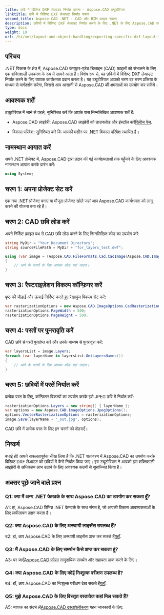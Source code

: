 ```yaml
---
title: छवि में विशिष्ट DXF लेआउट निर्यात करना - Aspose.CAD ट्यूटोरियल
linktitle: छवि में विशिष्ट DXF लेआउट निर्यात करना
second_title: Aspose.CAD .NET - CAD और BIM फ़ाइल स्वरूप
description: छवियों में विशिष्ट DXF लेआउट निर्यात करने के लिए .NET के लिए Aspose.CAD का उपयोग करने पर चरण-दर-चरण मार्गदर्शिका देखें। इस शक्तिशाली ट्यूटोरियल के साथ अपनी .NET विकास दक्षता को अधिकतम करें।
type: docs
weight: 10
url: /hi/net/layout-and-object-handling/exporting-specific-dxf-layout-to-image/
---
```

## परिचय

.NET विकास के क्षेत्र में, Aspose.CAD कंप्यूटर-एडेड डिज़ाइन (CAD) फ़ाइलों को संभालने के लिए एक शक्तिशाली उपकरण के रूप में सामने आता है। विशेष रूप से, यह छवियों में विशिष्ट DXF लेआउट निर्यात करने के लिए व्यापक कार्यक्षमता प्रदान करता है। यह ट्यूटोरियल आपको चरण दर चरण प्रक्रिया के माध्यम से मार्गदर्शन करेगा, जिससे आप आसानी से Aspose.CAD की क्षमताओं का उपयोग कर सकेंगे।

## आवश्यक शर्तें

ट्यूटोरियल में जाने से पहले, सुनिश्चित करें कि आपके पास निम्नलिखित आवश्यक शर्तें हैं:

-  Aspose.CAD लाइब्रेरी: Aspose.CAD लाइब्रेरी को डाउनलोड और इंस्टॉल करें[रिलीज पेज](https://releases.aspose.com/cad/net/).

- विकास परिवेश: सुनिश्चित करें कि आपकी मशीन पर .NET विकास परिवेश स्थापित है।

## नामस्थान आयात करें

अपने .NET प्रोजेक्ट में, Aspose.CAD द्वारा प्रदान की गई कार्यक्षमताओं तक पहुँचने के लिए आवश्यक नामस्थान आयात करके प्रारंभ करें:

```csharp
using System;
```

## चरण 1: अपना प्रोजेक्ट सेट करें

एक नया .NET प्रोजेक्ट बनाएं या मौजूदा प्रोजेक्ट खोलें जहां आप Aspose.CAD कार्यक्षमता को लागू करने की योजना बना रहे हैं।

## चरण 2: CAD छवि लोड करें

अपने निर्दिष्ट फ़ाइल पथ से CAD छवि लोड करने के लिए निम्नलिखित कोड का उपयोग करें:

```csharp
string MyDir = "Your Document Directory";
string sourceFilePath = MyDir + "for_layers_test.dwf";

using (var image = (Aspose.CAD.FileFormats.Cad.CadImage)Aspose.CAD.Image.Load(sourceFilePath))
{
    // आगे के चरणों के लिए आपका कोड यहां जाएगा।
}
```

## चरण 3: रैस्टराइज़ेशन विकल्प कॉन्फ़िगर करें

पृष्ठ की चौड़ाई और ऊंचाई निर्दिष्ट करते हुए रेखापुंज विकल्प सेट करें:

```csharp
var rasterizationOptions = new Aspose.CAD.ImageOptions.CadRasterizationOptions();
rasterizationOptions.PageWidth = 500;
rasterizationOptions.PageHeight = 500;
```

## चरण 4: परतों पर पुनरावृति करें

CAD छवि से परतें पुनर्प्राप्त करें और उनके माध्यम से पुनरावृत्त करें:

```csharp
var layersList = image.Layers;
foreach (var layerName in layersList.GetLayersNames())
{
    // आगे के चरणों के लिए आपका कोड यहां जाएगा।
}
```

## चरण 5: छवियों में परतें निर्यात करें

प्रत्येक परत के लिए, कॉन्फ़िगर विकल्पों का उपयोग करके इसे JPEG छवि में निर्यात करें:

```csharp
rasterizationOptions.Layers = new string[] { layerName };
var options = new Aspose.CAD.ImageOptions.JpegOptions();
options.VectorRasterizationOptions = rasterizationOptions;
image.Save(layerName + "_out.jpg", options);
```

CAD छवि में प्रत्येक परत के लिए इन चरणों को दोहराएँ।

## निष्कर्ष

बधाई हो! आपने सफलतापूर्वक सीख लिया है कि .NET वातावरण में Aspose.CAD का उपयोग करके विशिष्ट DXF लेआउट को छवियों में कैसे निर्यात किया जाए। इस ट्यूटोरियल ने आपको इस शक्तिशाली लाइब्रेरी से अधिकतम लाभ उठाने के लिए आवश्यक कदमों से सुसज्जित किया है।

## अक्सर पूछे जाने वाले प्रश्न

### Q1: क्या मैं अन्य .NET फ्रेमवर्क के साथ Aspose.CAD का उपयोग कर सकता हूँ?

A1: हां, Aspose.CAD विभिन्न .NET फ्रेमवर्क के साथ संगत है, जो आपकी विकास आवश्यकताओं के लिए लचीलापन प्रदान करता है।

### Q2: क्या Aspose.CAD के लिए अस्थायी लाइसेंस उपलब्ध हैं?

 उ2: हां, आप Aspose.CAD के लिए अस्थायी लाइसेंस प्राप्त कर सकते हैं[यहाँ](https://purchase.aspose.com/temporary-license/).

### Q3: मैं Aspose.CAD के लिए समर्थन कैसे प्राप्त कर सकता हूं?

 A3: पर जाएँ[Aspose.CAD फोरम](https://forum.aspose.com/c/cad/19) सामुदायिक समर्थन और सहायता प्राप्त करने के लिए।

### Q4: क्या Aspose.CAD के लिए कोई निःशुल्क परीक्षण उपलब्ध है?

 उ4: हाँ, आप Aspose.CAD का निःशुल्क परीक्षण देख सकते हैं[यहाँ](https://releases.aspose.com/).

### Q5: मुझे Aspose.CAD के लिए विस्तृत दस्तावेज़ कहां मिल सकते हैं?

 A5: व्यापक का संदर्भ लें[Aspose.CAD दस्तावेज़ीकरण](https://reference.aspose.com/cad/net/) गहन जानकारी के लिए.